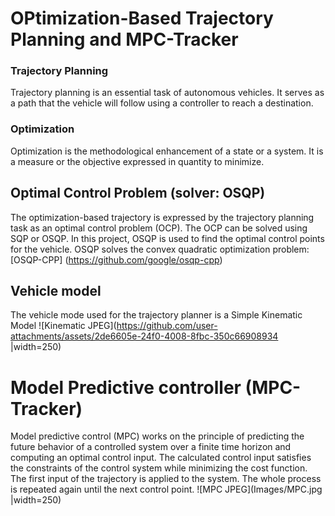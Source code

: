 # OPtimization-Based Trajectory Planning and MPC-Tracker
### Trajectory Planning 
Trajectory planning is an essential task of autonomous vehicles. It serves as a path that the vehicle will follow using a controller to reach a destination.
### Optimization
Optimization is the methodological enhancement of a state or a system. It is a measure or the objective expressed in quantity to minimize.
## Optimal Control Problem (solver: OSQP)
The optimization-based trajectory is expressed by the trajectory planning task as an optimal control problem (OCP).
The OCP can be solved using SQP or OSQP. In this project, OSQP is used to find the optimal control points for the vehicle.
OSQP solves the convex quadratic optimization problem: [OSQP-CPP] (https://github.com/google/osqp-cpp)
## Vehicle model
The vehicle mode used for the trajectory planner is a Simple Kinematic Model
![Kinematic JPEG](https://github.com/user-attachments/assets/2de6605e-24f0-4008-8fbc-350c66908934 |width=250)
# Model Predictive controller (MPC-Tracker)
Model predictive control (MPC) works on the principle of predicting the future behavior of a controlled system over a finite time horizon and computing an optimal control input. 
The calculated control input satisfies the constraints of the control system while minimizing the cost function. The first input of the trajectory is applied to the system.
The whole process is repeated again until the next control point.
![MPC JPEG](Images/MPC.jpg |width=250)



